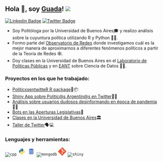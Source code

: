 ## Hola 👋, soy [Guada](https://github.com/Guadag12/)! ![](https://visitor-badge.glitch.me/badge?page_id=guadag12.guadag12&style=flat-square&color=0088cc)

[![Linkedin Badge](https://img.shields.io/badge/-LinkedIn-0e76a8?style=flat-square&logo=Linkedin&logoColor=white)](https://www.linkedin.com/in/guadalupe-andrea-gonzalez-68b19913a/)
[![Twitter Badge](https://img.shields.io/badge/-Twitter-00acee?style=flat-square&logo=Twitter&logoColor=white)](https://twitter.com/guadag12)

- Soy Politóloga por la Universidad de Buenos Aires🎓 y realizo análisis sobre la cuyuntura politica utilizando R y Python 👩‍💻.
- Formo parte del [Observatorio de Redes](https://twitter.com/O_de_R) donde investigamos cuál es la mejor manera de aproximarnos a diferentes fenómenos políticos a partir de la Teoría de Redes 🕸.
- Doy clases en la Universidad de Buenos Aires en el [Laboratorio de Politicas Públicas](https://twitter.com/LABPoliticasUBA) y en [EANT](https://twitter.com/eanttech) sobre Ciencia de Datos 👥🔬.


### Proyectos en los que he trabajado:
- [PoliticxsentwitteR R package](https://github.com/guadag12/politicxsentwitteR)🔷📦
- [Shiny App sobre Politic@s Argentin@s en Twitter](https://oderedes.shinyapps.io/politicosentwitter/)👨‍💼 
- [Análisis sobre usuarios dudosos desinformando en época de pandemia](https://github.com/Observatorio-de-Redes/usuariosdudosaprocedencia)💉🤖
- [Bots en las Aperturas Legislativas](https://github.com/Guadag12/bots_in_congress)📱
- [Clases en la Universidad de Buenos Aires](https://github.com/labpoliticasuba)🏛️
- [Taller de Twitter](https://github.com/labpoliticasuba/Taller-de-Twitter)🗣💻


### Lenguajes y herramientas:
<code><img height="27" src="https://new.library.arizona.edu/sites/default/files/styles/featured_image/public/featured_media/rprogramming.png?itok=tW_Lc4a8" alt="cpp"></code>
<code><img height="27" src="https://raw.githubusercontent.com/github/explore/80688e429a7d4ef2fca1e82350fe8e3517d3494d/topics/python/python.png" alt="python"></code>
<code><img height="27" src="https://raw.githubusercontent.com/github/explore/80688e429a7d4ef2fca1e82350fe8e3517d3494d/topics/sql/sql.png" alt="sql"></code>
<code><img height="27" src="https://encrypted-tbn0.gstatic.com/images?q=tbn%3AANd9GcSTTzPAw-55ssm1Im594xYZ9eRQu2JylrkYLg&usqp=CAU" alt="mongodb"></code>
<code><img height="27" src="https://raw.githubusercontent.com/devicons/devicon/master/icons/git/git-original.svg" alt="git"></code>
<code><img height="27" src="https://blog.efpsa.org/wp-content/uploads/2019/04/pic1.png" alt="shiny"></code>

<!--
**Guadag12/Guadag12** is a ✨ _special_ ✨ repository because its `README.md` (this file) appears on your GitHub profile.
-->

